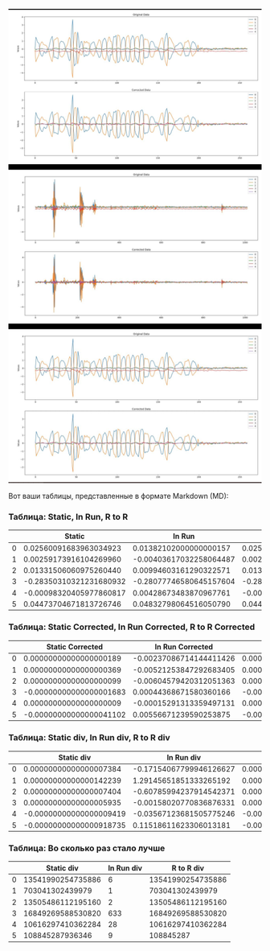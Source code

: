 ![1 Plot Image](src/plot_1.jpg)
![2 Plot Image](src/plot_3.jpg)
![3 Plot Image](src/plot_2.jpg)

Вот ваши таблицы, представленные в формате Markdown (MD):

### Таблица: Static, In Run, R to R

|    | Static                | In Run                | R to R               |
|----|-----------------------|-----------------------|----------------------|
| 0  | 0.02560091683963034923 | 0.01382102000000000157 | 0.02560091683963034923 |
| 1  | 0.00259173916104269960 | -0.00403617032258064487 | 0.00259173916104269960 |
| 2  | 0.01331506060975260440 | 0.00994603161290322571 | 0.01331506060975260440 |
| 3  | -0.28350310321231680932 | -0.28077746580645157604 | -0.28350310321231680932 |
| 4  | -0.00098320405977860817 | 0.00428673483870967761 | -0.00098320405977860817 |
| 5  | 0.04473704671813726746 | 0.04832798064516050790 | 0.04473704671813726746 |

### Таблица: Static Corrected, In Run Corrected, R to R Corrected

|    | Static Corrected      | In Run Corrected       | R to R Corrected      |
|----|-----------------------|------------------------|-----------------------|
| 0  | 0.00000000000000000189 | -0.00237086714144411426 | 0.00000000000000000189 |
| 1  | 0.00000000000000000369 | -0.00521253847292683405 | 0.00000000000000000369 |
| 2  | 0.00000000000000000099 | -0.00604579420312051363 | 0.00000000000000000099 |
| 3  | -0.00000000000000001683 | 0.00044368671580360166 | -0.00000000000000001683 |
| 4  | 0.00000000000000000009 | -0.00015291313359497131 | 0.00000000000000000009 |
| 5  | -0.00000000000000041102 | 0.00556671239590253875 | -0.00000000000000041102 |

### Таблица: Static div, In Run div, R to R div

|    | Static div            | In Run div             | R to R div            |
|----|-----------------------|------------------------|-----------------------|
| 0  | 0.00000000000000007384 | -0.17154067799946126627 | 0.00000000000000007384 |
| 1  | 0.00000000000000142239 | 1.29145651851333265192 | 0.00000000000000142239 |
| 2  | 0.00000000000000007404 | -0.60785994237914542371 | 0.00000000000000007404 |
| 3  | 0.00000000000000005935 | -0.00158020770836876331 | 0.00000000000000005935 |
| 4  | -0.00000000000000009419 | -0.03567123681505775246 | -0.00000000000000009419 |
| 5  | -0.00000000000000918735 | 0.11518611623306013181 | -0.00000000000000918735 |

### Таблица: Во сколько раз стало лучше

|    | Static div | In Run div | R to R div |
|----|------------|------------|------------|
| 0  | 13541990254735886 | 6 | 13541990254735886 |
| 1  | 703041302439979 | 1 | 703041302439979 |
| 2  | 13505486112195160 | 2 | 13505486112195160 |
| 3  | 16849269588530820 | 633 | 16849269588530820 |
| 4  | 10616297410362284 | 28 | 10616297410362284 |
| 5  | 108845287936346 | 9 | 108845287